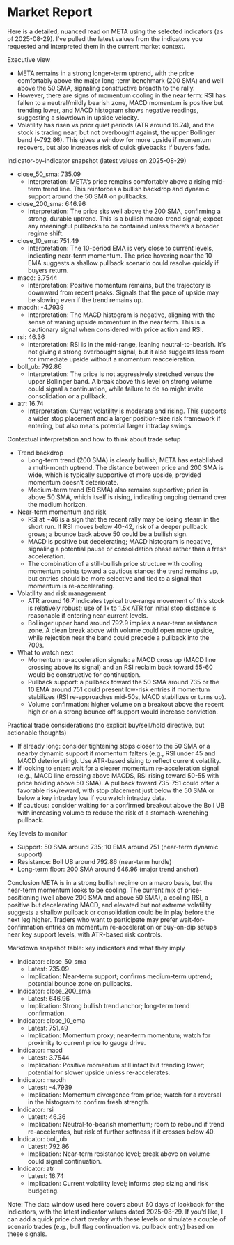# Market Report

Here is a detailed, nuanced read on META using the selected indicators (as of 2025-08-29). I’ve pulled the latest values from the indicators you requested and interpreted them in the current market context.

Executive view
- META remains in a strong longer-term uptrend, with the price comfortably above the major long-term benchmark (200 SMA) and well above the 50 SMA, signaling constructive breadth to the rally.
- However, there are signs of momentum cooling in the near term: RSI has fallen to a neutral/mildly bearish zone, MACD momentum is positive but trending lower, and MACD histogram shows negative readings, suggesting a slowdown in upside velocity.
- Volatility has risen vs prior quiet periods (ATR around 16.74), and the stock is trading near, but not overbought against, the upper Bollinger band (~792.86). This gives a window for more upside if momentum recovers, but also increases risk of quick givebacks if buyers fade.

Indicator-by-indicator snapshot (latest values on 2025-08-29)
- close_50_sma: 735.09
  - Interpretation: META’s price remains comfortably above a rising mid-term trend line. This reinforces a bullish backdrop and dynamic support around the 50 SMA on pullbacks.
- close_200_sma: 646.96
  - Interpretation: The price sits well above the 200 SMA, confirming a strong, durable uptrend. This is a bullish macro-trend signal; expect any meaningful pullbacks to be contained unless there’s a broader regime shift.
- close_10_ema: 751.49
  - Interpretation: The 10-period EMA is very close to current levels, indicating near-term momentum. The price hovering near the 10 EMA suggests a shallow pullback scenario could resolve quickly if buyers return.
- macd: 3.7544
  - Interpretation: Positive momentum remains, but the trajectory is downward from recent peaks. Signals that the pace of upside may be slowing even if the trend remains up.
- macdh: -4.7939
  - Interpretation: The MACD histogram is negative, aligning with the sense of waning upside momentum in the near term. This is a cautionary signal when considered with price action and RSI.
- rsi: 46.36
  - Interpretation: RSI is in the mid-range, leaning neutral-to-bearish. It’s not giving a strong overbought signal, but it also suggests less room for immediate upside without a momentum reacceleration.
- boll_ub: 792.86
  - Interpretation: The price is not aggressively stretched versus the upper Bollinger band. A break above this level on strong volume could signal a continuation, while failure to do so might invite consolidation or a pullback.
- atr: 16.74
  - Interpretation: Current volatility is moderate and rising. This supports a wider stop placement and a larger position-size risk framework if entering, but also means potential larger intraday swings.

Contextual interpretation and how to think about trade setup
- Trend backdrop
  - Long-term trend (200 SMA) is clearly bullish; META has established a multi-month uptrend. The distance between price and 200 SMA is wide, which is typically supportive of more upside, provided momentum doesn’t deteriorate.
  - Medium-term trend (50 SMA) also remains supportive; price is above 50 SMA, which itself is rising, indicating ongoing demand over the medium horizon.
- Near-term momentum and risk
  - RSI at ~46 is a sign that the recent rally may be losing steam in the short run. If RSI moves below 40-42, risk of a deeper pullback grows; a bounce back above 50 could be a bullish sign.
  - MACD is positive but decelerating; MACD histogram is negative, signaling a potential pause or consolidation phase rather than a fresh acceleration.
  - The combination of a still-bullish price structure with cooling momentum points toward a cautious stance: the trend remains up, but entries should be more selective and tied to a signal that momentum is re-accelerating.
- Volatility and risk management
  - ATR around 16.7 indicates typical true-range movement of this stock is relatively robust; use of 1x to 1.5x ATR for initial stop distance is reasonable if entering near current levels.
  - Bollinger upper band around 792.9 implies a near-term resistance zone. A clean break above with volume could open more upside, while rejection near the band could precede a pullback into the 700s.
- What to watch next
  - Momentum re-acceleration signals: a MACD cross up (MACD line crossing above its signal) and an RSI reclaim back toward 55-60 would be constructive for continuation.
  - Pullback support: a pullback toward the 50 SMA around 735 or the 10 EMA around 751 could present low-risk entries if momentum stabilizes (RSI re-approaches mid-50s, MACD stabilizes or turns up).
  - Volume confirmation: higher volume on a breakout above the recent high or on a strong bounce off support would increase conviction.

Practical trade considerations (no explicit buy/sell/hold directive, but actionable thoughts)
- If already long: consider tightening stops closer to the 50 SMA or a nearby dynamic support if momentum falters (e.g., RSI under 45 and MACD deteriorating). Use ATR-based sizing to reflect current volatility.
- If looking to enter: wait for a clearer momentum re-acceleration signal (e.g., MACD line crossing above MACDS, RSI rising toward 50-55 with price holding above 50 SMA). A pullback toward 735-751 could offer a favorable risk/reward, with stop placement just below the 50 SMA or below a key intraday low if you watch intraday data.
- If cautious: consider waiting for a confirmed breakout above the Boll UB with increasing volume to reduce the risk of a stomach-wrenching pullback.

Key levels to monitor
- Support: 50 SMA around 735; 10 EMA around 751 (near-term dynamic support)
- Resistance: Boll UB around 792.86 (near-term hurdle)
- Long-term floor: 200 SMA around 646.96 (major trend anchor)

Conclusion
META is in a strong bullish regime on a macro basis, but the near-term momentum looks to be cooling. The current mix of price-positioning (well above 200 SMA and above 50 SMA), a cooling RSI, a positive but decelerating MACD, and elevated but not extreme volatility suggests a shallow pullback or consolidation could be in play before the next leg higher. Traders who want to participate may prefer wait-for-confirmation entries on momentum re-acceleration or buy-on-dip setups near key support levels, with ATR-based risk controls.

Markdown snapshot table: key indicators and what they imply
- Indicator: close_50_sma
  - Latest: 735.09
  - Implication: Near-term support; confirms medium-term uptrend; potential bounce zone on pullbacks.
- Indicator: close_200_sma
  - Latest: 646.96
  - Implication: Strong bullish trend anchor; long-term trend confirmation.
- Indicator: close_10_ema
  - Latest: 751.49
  - Implication: Momentum proxy; near-term momentum; watch for proximity to current price to gauge drive.
- Indicator: macd
  - Latest: 3.7544
  - Implication: Positive momentum still intact but trending lower; potential for slower upside unless re-accelerates.
- Indicator: macdh
  - Latest: -4.7939
  - Implication: Momentum divergence from price; watch for a reversal in the histogram to confirm fresh strength.
- Indicator: rsi
  - Latest: 46.36
  - Implication: Neutral-to-bearish momentum; room to rebound if trend re-accelerates, but risk of further softness if it crosses below 40.
- Indicator: boll_ub
  - Latest: 792.86
  - Implication: Near-term resistance level; break above on volume could signal continuation.
- Indicator: atr
  - Latest: 16.74
  - Implication: Current volatility level; informs stop sizing and risk budgeting.

Note: The data window used here covers about 60 days of lookback for the indicators, with the latest indicator values dated 2025-08-29. If you’d like, I can add a quick price chart overlay with these levels or simulate a couple of scenario trades (e.g., bull flag continuation vs. pullback entry) based on these signals.
